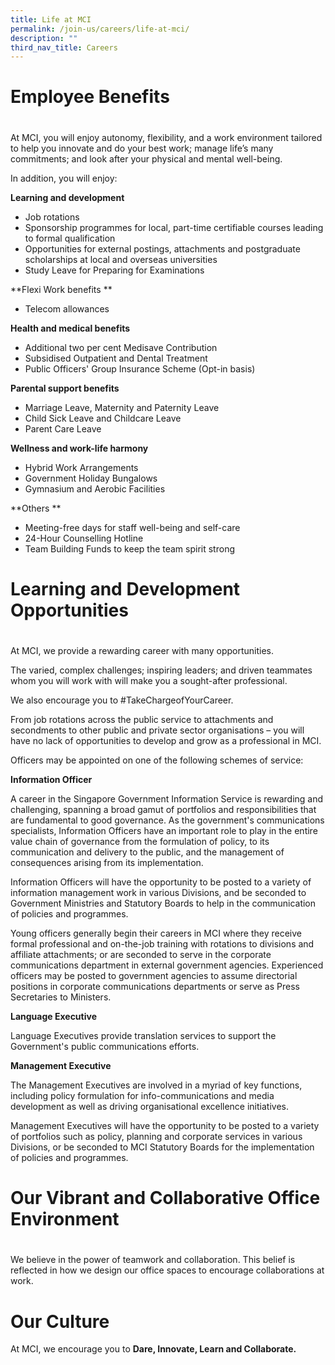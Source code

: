 ```yaml
---
title: Life at MCI
permalink: /join-us/careers/life-at-mci/
description: ""
third_nav_title: Careers
---
```

# Employee Benefits
# 
At MCI, you will enjoy autonomy, flexibility, and a work environment tailored to help you innovate and do your best work; manage life’s many commitments; and look after your physical and mental well-being.

In addition, you will enjoy:

**Learning and development**
*   Job rotations
*   Sponsorship programmes for local, part-time certifiable courses leading to formal qualification
*   Opportunities for external postings, attachments and postgraduate scholarships at local and overseas universities
*   Study Leave for Preparing for Examinations

**Flexi Work benefits
**
*   Telecom allowances

**Health and medical benefits**

*   Additional two per cent Medisave Contribution 
*   Subsidised Outpatient and Dental Treatment
*   Public Officers' Group Insurance Scheme (Opt-in basis)

**Parental support benefits**

*   Marriage Leave, Maternity and Paternity Leave
*   Child Sick Leave and Childcare Leave
*   Parent Care Leave

**Wellness and work-life harmony**

*   Hybrid Work Arrangements
*   Government Holiday Bungalows
*   Gymnasium and Aerobic Facilities

**Others
**
*   Meeting-free days for staff well-being and self-care
*   24-Hour Counselling Hotline
*   Team Building Funds to keep the team spirit strong

# Learning and Development Opportunities
# 
At MCI, we provide a rewarding career with many opportunities.

The varied, complex challenges; inspiring leaders; and driven teammates whom you will work with will make you a sought-after professional.

We also encourage you to #TakeChargeofYourCareer.

From job rotations across the public service to attachments and secondments to other public and private sector organisations – you will have no lack of opportunities to develop and grow as a professional in MCI.

Officers may be appointed on one of the following schemes of service:

**Information Officer**

A career in the Singapore Government Information Service is rewarding and challenging, spanning a broad gamut of portfolios and responsibilities that are fundamental to good governance. As the government's communications specialists, Information Officers have an important role to play in the entire value chain of governance from the formulation of policy, to its communication and delivery to the public, and the management of consequences arising from its implementation.

Information Officers will have the opportunity to be posted to a variety of information management work in various Divisions, and be seconded to Government Ministries and Statutory Boards to help in the communication of policies and programmes.

Young officers generally begin their careers in MCI where they receive formal professional and on-the-job training with rotations to divisions and affiliate attachments; or are seconded to serve in the corporate communications department in external government agencies. Experienced officers may be posted to government agencies to assume directorial positions in corporate communications departments or serve as Press Secretaries to Ministers.

**Language Executive**

Language Executives provide translation services to support the Government's public communications efforts.

**Management Executive**

The Management Executives are involved in a myriad of key functions, including policy formulation for info-communications and media development as well as driving organisational excellence initiatives.

Management Executives will have the opportunity to be posted to a variety of portfolios such as policy, planning and corporate services in various Divisions, or be seconded to MCI Statutory Boards for the implementation of policies and programmes.

# Our Vibrant and Collaborative Office Environment
# 
We believe in the power of teamwork and collaboration. This belief is reflected in how we design our office spaces to encourage collaborations at work.

# Our Culture
At MCI, we encourage you to **Dare, Innovate, Learn and Collaborate.**
